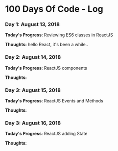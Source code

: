 # 100 Days Of Code - Log

### Day 1: August 13, 2018

**Today's Progress**: Reviewing ES6 classes in ReactJS

**Thoughts:** hello React, it's been a while.. 


### Day 2: August 14, 2018

**Today's Progress**: ReactJS components

**Thoughts:** 


### Day 3: August 15, 2018

**Today's Progress**: ReactJS Events and Methods

**Thoughts:** 


### Day 3: August 16, 2018

**Today's Progress**: ReactJS adding State

**Thoughts:** 
